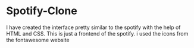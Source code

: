 # Spotify-Clone
I have created the interface pretty similar to the spotify with the help of HTML and CSS. This is just a frontend of the spotify. 
 i used the icons from the fontawesome website

